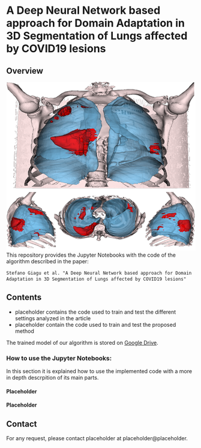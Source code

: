 # A Deep Neural Network based approach for Domain Adaptation in 3D Segmentation of Lungs affected by COVID19 lesions
## Overview

<div align="center">
  <img src="./resources/main_img.png" width="800" height="450">
</div>
This repository provides the Jupyter Notebooks with the code of the algorithm described in the paper:

```
Stefano Giagu et al. "A Deep Neural Network based approach for Domain Adaptation in 3D Segmentation of Lungs affected by COVID19 lesions"
```

## Contents
- placeholder contains the code used to train and test the different settings analyzed in the article
- placeholder contain the code used to train and test the proposed method

The trained model of our algorithm is stored on [Google Drive](https://drive.google.com/).

### How to use the Jupyter Notebooks:
In this section it is explained how to use the implemented code with a more in depth descrpition of its main parts.

#### Placeholder

#### Placeholder

## Contact

For any request, please contact placeholder at placeholder@placeholder.
